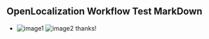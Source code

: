 ## OpenLocalization Workflow Test MarkDown
* ![image1](.\55c29c3a-28b2-4f29-be93-d116e6df15c3.PNG)   ![image2](.\e968030d-fa3e-43db-bba9-79790a3ef48a.png) 
thanks!